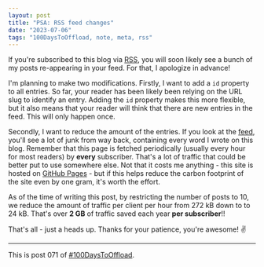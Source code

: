 ```yaml
---
layout: post
title: "PSA: RSS feed changes"
date: "2023-07-06"
tags: "100DaysToOffload, note, meta, rss"
---
```


If you're subscribed to this blog via [RSS](/rss.xml), you will soon likely see
a bunch of my posts re-appearing in your feed. For that, I apologize in advance!

I'm planning to make two modifications. Firstly, I want to add a `id` property
to all entries. So far, your reader has been likely been relying on the URL slug
to identify an entry. Adding the `id` property makes this more flexible, but it
also means that your reader will think that there are new entries in the feed.
This will only happen once.

Secondly, I want to reduce the amount of the entries. If you look at the
[feed](/rss.xml), you'll see a lot of junk from way back, containing every word
I wrote on this blog. Remember that this page is fetched periodically (usually
every hour for most readers) by **every** subscriber. That's a lot of traffic
that could be better put to use somewhere else. Not that it costs me anything -
this site is hosted on [GitHub Pages](https://pages.github.com/) - but if this
helps reduce the carbon footprint of the site even by one gram, it's worth the
effort.

As of the time of writing this post, by restricting the number of posts to 10,
we reduce the amount of traffic per client per hour from 272 kB down to to 24
kB. That's over **2 GB** of traffic saved each year **per subscriber**!!

That's all - just a heads up. Thanks for your patience, you're awesome! ✌️

---

This is post 071 of [#100DaysToOffload](https://100daystooffload.com/).
